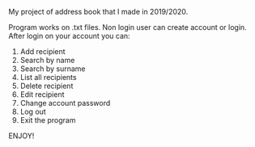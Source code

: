 My project of address book that I made in 2019/2020. 

Program works on .txt files. Non login user can create account or login. After login on your account you can:
  1) Add recipient
  2) Search by name
  3) Search by surname
  4) List all recipients
  5) Delete recipient
  6) Edit recipient
  7) Change account password
  8) Log out
  9) Exit the program
  
ENJOY!
